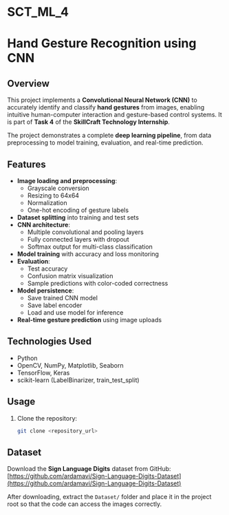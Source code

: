 # SCT_ML_4
# Hand Gesture Recognition using CNN

## Overview
This project implements a **Convolutional Neural Network (CNN)** to accurately identify and classify **hand gestures** from images, enabling intuitive human-computer interaction and gesture-based control systems. It is part of **Task 4** of the **SkillCraft Technology Internship**.

The project demonstrates a complete **deep learning pipeline**, from data preprocessing to model training, evaluation, and real-time prediction.

## Features
- **Image loading and preprocessing**:
  - Grayscale conversion
  - Resizing to 64x64
  - Normalization
  - One-hot encoding of gesture labels
- **Dataset splitting** into training and test sets
- **CNN architecture**:
  - Multiple convolutional and pooling layers
  - Fully connected layers with dropout
  - Softmax output for multi-class classification
- **Model training** with accuracy and loss monitoring
- **Evaluation**:
  - Test accuracy
  - Confusion matrix visualization
  - Sample predictions with color-coded correctness
- **Model persistence**:
  - Save trained CNN model
  - Save label encoder
  - Load and use model for inference
- **Real-time gesture prediction** using image uploads

## Technologies Used
- Python  
- OpenCV, NumPy, Matplotlib, Seaborn  
- TensorFlow, Keras  
- scikit-learn (LabelBinarizer, train_test_split)

## Usage
1. Clone the repository:
   ```bash
   git clone <repository_url>
## Dataset

Download the **Sign Language Digits** dataset from GitHub: [https://github.com/ardamavi/Sign-Language-Digits-Dataset](https://github.com/ardamavi/Sign-Language-Digits-Dataset)  

After downloading, extract the `Dataset/` folder and place it in the project root so that the code can access the images correctly.
